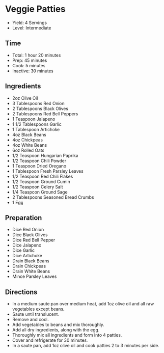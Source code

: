 # Veggie Patties

* Yield: 4 Servings
* Level: Intermediate

## Time

* Total: 1 hour 20 minutes
* Prep: 45 minutes
* Cook: 5 minutes
* Inactive: 30 minutes

## Ingredients

* 2oz Olive Oil
* 3 Tablespoons Red Onion
* 2 Tablespoons Black Olives
* 2 Tablespoons Red Bell Peppers
* 1 Teaspoon Jalapeno
* 1 1/2 Tablespoons Garlic
* 1 Tablespoon Artichoke
* 4oz Black Beans
* 4oz Chickpeas
* 4oz White Beans
* 6oz Rolled Oats
* 1/2 Teaspoon Hungarian Paprika
* 1/2 Teaspoon Chili Powder
* 1 Teaspoon Dried Oregano
* 1 Tablespoon Fresh Parsley Leaves
* 1/2 Teaspoon Red Chili Flakes
* 1/2 Teaspoon Ground Cumin
* 1/2 Teaspoon Celery Salt
* 1/4 Teaspoon Ground Sage
* 2 Tablespoons Seasoned Bread Crumbs
* 1 Egg

## Preparation

* Dice Red Onion
* Dice Black Olives
* Dice Red Bell Pepper
* Dice Jalapeno
* Dice Garlic
* Dice Artichoke
* Drain Black Beans
* Drain Chickpeas
* Drain White Beans
* Mince Parsley Leaves

## Directions

* In a medium saute pan over medium heat, add 1oz olive oil and all raw vegetables except beans.
* Saute until translucent.
* Remove and cool.
* Add vegetables to beans and mix thoroughly.
* Add all dry ingredients, along with the egg.
* Thoroughly mix all ingredients and form into 4 patties.
* Cover and refrigerate for 30 minutes.
* In a saute pan, add 1oz olive oil and cook patties 2 to 3 minutes per side.
